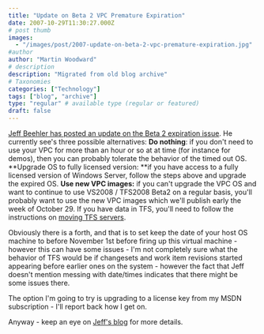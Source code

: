 ```yaml
---
title: "Update on Beta 2 VPC Premature Expiration"
date: 2007-10-29T11:30:27.000Z
# post thumb
images:
  - "/images/post/2007-update-on-beta-2-vpc-premature-expiration.jpg"
#author
author: "Martin Woodward"
# description
description: "Migrated from old blog archive"
# Taxonomies
categories: ["Technology"]
tags: ["blog", "archive"]
type: "regular" # available type (regular or featured)
draft: false
---
```


[Jeff Beehler has posted an update on the Beta 2 expiration issue](http://blogs.msdn.com/jeffbe/archive/2007/10/27/update-on-expiring-vs2008-beta2-vpcs.aspx).  He currently see's three possible alternatives:  **Do nothing**: if you don't need to use your VPC for more than an hour or so at at time (for instance for demos), then you can probably tolerate the behavior of the timed out OS.  **Upgrade OS to fully licensed version: **if you have access to a fully licensed version of Windows Server, follow the steps above and upgrade the expired OS.   **Use new VPC images:** if you can't upgrade the VPC OS and want to continue to use VS2008 / TFS2008 Beta2 on a regular basis, you'll probably want to use the new VPC images which we'll publish early the week of October 29.  If you have data in TFS, you'll need to follow the instructions on [moving TFS servers](http://msdn2.microsoft.com/en-us/library/ms404879%28VS.90%29.aspx).  

Obviously there is a forth, and that is to set keep the date of your host OS machine to before November 1st before firing up this virtual machine - however this can have some issues - I'm not completely sure what the behavior of TFS would be if changesets and work item revisions started appearing before earlier ones on the system - however the fact that Jeff doesn't mention messing with date/times indicates that there might be some issues there. 

The option I'm going to try is upgrading to a license key from my MSDN subscription - I'll report back how I get on. 

Anyway - keep an eye on [Jeff's blog](http://blogs.msdn.com/jeffbe/) for more details.